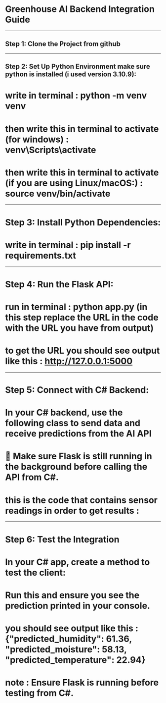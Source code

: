 # Greenhouse AI Backend Integration Guide

---

## Step 1: Clone the Project from github 
---

## Step 2: Set Up Python Environment make sure python is installed (i used version 3.10.9):

# write in terminal : python -m venv venv
# then write this in terminal to activate (for windows) : venv\Scripts\activate
# then write this in terminal to activate (if you are using  Linux/macOS:) : source venv/bin/activate
---

# Step 3: Install Python Dependencies:

# write in terminal : pip install -r requirements.txt
---

# Step 4: Run the Flask API: 

# run in terminal : python app.py (in this step replace the URL in the code with the URL you have from output)
# to get the URL  you should see output like this : http://127.0.0.1:5000

------

# Step 5: Connect with C# Backend:

# In your C# backend, use the following class to send data and receive predictions from the AI API
# 📌 Make sure Flask is still running in the background before calling the API from C#.
# this is the code that contains sensor readings in order to get results :
<!-- using System.Net.Http;
using System.Text;
using System.Text.Json;
using System.Threading.Tasks;

public class GreenhouseAIClient
{
    public async Task<string> GetAIPredictionAsync()
    {
        var httpClient = new HttpClient();
        var jsonPayload = new
        {
            sequence = new float[][]
                   {
                new float[] {23.0f, 60.1f, 30.0f, 1, 0, 0},
                new float[] {23.6f, 60.2f, 30.1f, 1, 0, 0},
                new float[] {23.7f, 60.3f, 30.2f, 1, 0, 0},
                new float[] {23.8f, 60.2f, 30.1f, 1, 0, 0},
                new float[] {23.9f, 60.1f, 30.0f, 1, 0, 0},
                new float[] {24.0f, 60.0f, 29.9f, 1, 0, 0},
                new float[] {24.1f, 59.9f, 29.8f, 1, 0, 0},
                new float[] {24.2f, 59.8f, 29.7f, 1, 0, 0},
                new float[] {24.3f, 59.7f, 29.6f, 1, 0, 0},
                new float[] {24.4f, 59.6f, 29.5f, 1, 0, 0},
                new float[] {24.5f, 59.5f, 29.4f, 1, 0, 0},
                new float[] {24.6f, 59.4f, 29.3f, 1, 0, 0},
                new float[] {24.7f, 59.3f, 29.2f, 1, 0, 0},
                new float[] {24.8f, 59.2f, 29.1f, 1, 0, 0},
                new float[] {24.9f, 59.1f, 29.0f, 1, 0, 0},
                new float[] {25.0f, 59.0f, 28.9f, 1, 0, 0},
                new float[] {25.1f, 58.9f, 28.8f, 1, 0, 0},
                new float[] {25.2f, 58.8f, 28.7f, 1, 0, 0},
                new float[] {25.3f, 58.7f, 28.6f, 1, 0, 0},
                new float[] {25.4f, 58.6f, 28.5f, 1, 0, 0},
                new float[] {25.5f, 58.5f, 28.4f, 1, 0, 0},
                new float[] {25.6f, 58.4f, 28.3f, 1, 0, 0},
                new float[] {25.7f, 58.3f, 28.2f, 1, 0, 0},
                new float[] {25.8f, 58.2f, 28.1f, 1, 0, 0}
            }
        };

        var json = JsonSerializer.Serialize(jsonPayload);
        var content = new StringContent(json, Encoding.UTF8, "application/json");

        var response = await httpClient.PostAsync("http://127.0.0.1:5000/predict", content); #you can replace this with the URL you have
        var result = await response.Content.ReadAsStringAsync();

        return result;
    }
} -->
 ----- 

 # Step 6: Test the Integration
 # In your C# app, create a method to test the client:

 <!-- public async Task TestPrediction()
{
    var client = new GreenhouseAIClient();
    var prediction = await client.GetAIPredictionAsync();
    Console.WriteLine("Prediction: " + prediction);
} -->

# Run this and ensure you see the prediction printed in your console.
# you should see output like this :  {"predicted_humidity": 61.36, "predicted_moisture": 58.13, "predicted_temperature": 22.94}
# note : Ensure Flask is running before testing from C#.

















